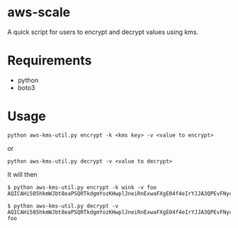 # aws-scale
A quick script for users to encrypt and decrypt values using kms.

# Requirements
- python
- boto3

# Usage
```shell
python aws-kms-util.py encrypt -k <kms key> -v <value to encrypt>
```
or
```shell
python aws-kms-util.py decrypt -v <value to decrypt>
```

It will then

```
$ python aws-kms-util.py encrypt -k wink -v foo
AQICAHi505hkmWJbt8eaPSQRTkdgmYozKHwplJneiRnExwaFXgE04f4eIrYJJA3QPEvFNyczAAAAYTBfBgkqhkiG9w0BBwagUjBQAgEAMEsGCSqGSIb3DQEHATAeBglghkgBZQMEAS4wEQQMPNucH10vhydn3IiMAgEQgB5cGh3camHVSFrpuCTP0vr9OPDAzbnBmVntLsUbieM=

$ python aws-kms-util.py decrypt -v AQICAHi505hkmWJbt8eaPSQRTkdgmYozKHwplJneiRnExwaFXgE04f4eIrYJJA3QPEvFNyczAAAAYTBfBgkqhkiG9w0BBwagUjBQAgEAMEsGCSqGSIb3DQEHATAeBglghkgBZQMEAS4wEQQMPNucH10vhydn3IiMAgEQgB5cGh3camHVSFrpuCTP0vr9OPDAzbnBmVntLsUbieM=
foo
```
